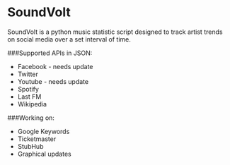 SoundVolt
=========
SoundVolt is a python music statistic script designed to track artist
trends on social media over a set interval of time.

###Supported APIs in JSON:
- Facebook - needs update
- Twitter
- Youtube - needs update
- Spotify
- Last FM
- Wikipedia 

###Working on:
- Google Keywords
- Ticketmaster
- StubHub
- Graphical updates
